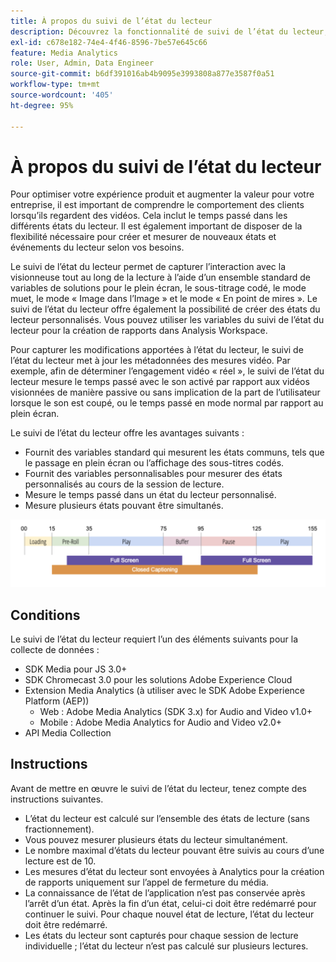 ```yaml
---
title: À propos du suivi de l’état du lecteur
description: Découvrez la fonctionnalité de suivi de l’état du lecteur, y compris les exigences et les instructions relatives à la mise en oeuvre et à la création de rapports sur les états du lecteur.
exl-id: c678e182-74e4-4f46-8596-7be57e645c66
feature: Media Analytics
role: User, Admin, Data Engineer
source-git-commit: b6df391016ab4b9095e3993808a877e3587f0a51
workflow-type: tm+mt
source-wordcount: '405'
ht-degree: 95%

---
```


# À propos du suivi de l’état du lecteur

Pour optimiser votre expérience produit et augmenter la valeur pour votre entreprise, il est important de comprendre le comportement des clients lorsqu’ils regardent des vidéos. Cela inclut le temps passé dans les différents états du lecteur.  Il est également important de disposer de la flexibilité nécessaire pour créer et mesurer de nouveaux états et événements du lecteur selon vos besoins.

Le suivi de l’état du lecteur permet de capturer l’interaction avec la visionneuse tout au long de la lecture à l’aide d’un ensemble standard de variables de solutions pour le plein écran, le sous-titrage codé, le mode muet, le mode « Image dans l’Image » et le mode « En point de mires ».  Le suivi de l’état du lecteur offre également la possibilité de créer des états du lecteur personnalisés. Vous pouvez utiliser les variables du suivi de l’état du lecteur pour la création de rapports dans Analysis Workspace.

Pour capturer les modifications apportées à l’état du lecteur, le suivi de l’état du lecteur met à jour les métadonnées des mesures vidéo. Par exemple, afin de déterminer l’engagement vidéo « réel », le suivi de l’état du lecteur mesure le temps passé avec le son activé par rapport aux vidéos visionnées de manière passive ou sans implication de la part de l’utilisateur lorsque le son est coupé, ou le temps passé en mode normal par rapport au plein écran.

Le suivi de l’état du lecteur offre les avantages suivants :

* Fournit des variables standard qui mesurent les états communs, tels que le passage en plein écran ou l’affichage des sous-titres codés.
* Fournit des variables personnalisables pour mesurer des états personnalisés au cours de la session de lecture.
* Mesure le temps passé dans un état du lecteur personnalisé.
* Mesure plusieurs états pouvant être simultanés.

![Suivi de l’état du lecteur](assets/player_state_tracking.png)

## Conditions

Le suivi de l’état du lecteur requiert l’un des éléments suivants pour la collecte de données :
* SDK Media pour JS 3.0+
* SDK Chromecast 3.0 pour les solutions Adobe Experience Cloud
* Extension Media Analytics (à utiliser avec le SDK Adobe Experience Platform (AEP))
   * Web : Adobe Media Analytics (SDK 3.x) for Audio and Video v1.0+
   * Mobile : Adobe Media Analytics for Audio and Video v2.0+
* API Media Collection

## Instructions

Avant de mettre en œuvre le suivi de l’état du lecteur, tenez compte des instructions suivantes.

* L’état du lecteur est calculé sur l’ensemble des états de lecture (sans fractionnement).
* Vous pouvez mesurer plusieurs états du lecteur simultanément.
* Le nombre maximal d’états du lecteur pouvant être suivis au cours d’une lecture est de 10.
* Les mesures d’état du lecteur sont envoyées à Analytics pour la création de rapports uniquement sur l’appel de fermeture du média.
* La connaissance de l’état de l’application n’est pas conservée après l’arrêt d’un état. Après la fin d’un état, celui-ci doit être redémarré pour continuer le suivi. Pour chaque nouvel état de lecture, l’état du lecteur doit être redémarré.
* Les états du lecteur sont capturés pour chaque session de lecture individuelle ; l’état du lecteur n’est pas calculé sur plusieurs lectures.
